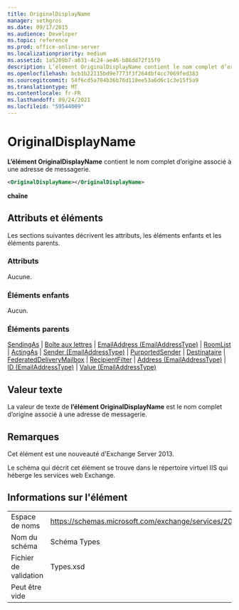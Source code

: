 ```yaml
---
title: OriginalDisplayName
manager: sethgros
ms.date: 09/17/2015
ms.audience: Developer
ms.topic: reference
ms.prod: office-online-server
ms.localizationpriority: medium
ms.assetid: 1a5289b7-a631-4c24-ae46-b86dd72f15f9
description: L’élément OriginalDisplayName contient le nom complet d’origine associé à une adresse de messagerie.
ms.openlocfilehash: bcb1b22115bd9e7773f3f264dbf4cc7069fed383
ms.sourcegitcommit: 54f6cd5a704b36b76d110ee53a6d6c1c3e15f5a9
ms.translationtype: MT
ms.contentlocale: fr-FR
ms.lasthandoff: 09/24/2021
ms.locfileid: "59544009"
---
```

# <a name="originaldisplayname"></a>OriginalDisplayName

**L’élément OriginalDisplayName** contient le nom complet d’origine associé à une adresse de messagerie. 
  
```XML
<OriginalDisplayName></OriginalDisplayName>
```

 **chaîne**
## <a name="attributes-and-elements"></a>Attributs et éléments

Les sections suivantes décrivent les attributs, les éléments enfants et les éléments parents.
  
### <a name="attributes"></a>Attributs

Aucune.
  
### <a name="child-elements"></a>Éléments enfants

Aucun.
  
### <a name="parent-elements"></a>Éléments parents

[SendingAs](sendingas.md)  |  [Boîte aux lettres](mailbox.md)  |  [EmailAddress (EmailAddressType)](emailaddress-emailaddresstype.md)  |  [RoomList](roomlist.md)  |  [ActingAs](actingas.md)  |  [Sender (EmailAddressType)](sender-emailaddresstype.md)  |  [PurportedSender](purportedsender.md)  |  [Destinataire](recipient.md)  |  [FederatedDeliveryMailbox](federateddeliverymailbox.md)  |  [RecipientFilter](recipientfilter.md)  |  [Address (EmailAddressType)](address-emailaddresstype.md)  |  [ID (EmailAddressType)](id-emailaddresstype.md)  |  [Value (EmailAddressType)](value-emailaddresstype.md)
  
## <a name="text-value"></a>Valeur texte

La valeur de texte de **l’élément OriginalDisplayName** est le nom complet d’origine associé à une adresse de messagerie. 
  
## <a name="remarks"></a>Remarques

Cet élément est une nouveauté d'Exchange Server 2013.
  
Le schéma qui décrit cet élément se trouve dans le répertoire virtuel IIS qui héberge les services web Exchange.
  
## <a name="element-information"></a>Informations sur l'élément

|||
|:-----|:-----|
|Espace de noms  <br/> |https://schemas.microsoft.com/exchange/services/2006/types  <br/> |
|Nom du schéma  <br/> |Schéma Types  <br/> |
|Fichier de validation  <br/> |Types.xsd  <br/> |
|Peut être vide  <br/> ||
   

